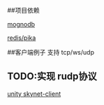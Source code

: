 ##项目依赖

[mognodb](https://github.com/cloudfreexiao/AntServer/tree/master/tools/mongodb-replica-set)

[redis/pika](https://github.com/cloudfreexiao/AntServer/tree/master/tools/pika-compose)

##客户端例子 支持 tcp/ws/udp
## TODO:实现 rudp协议

[unity skynet-client](https://github.com/cloudfreexiao/SkynetClient/blob/master/TestSkynetClient.cs)
